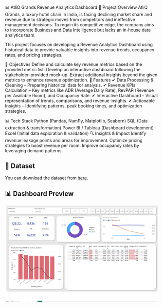 📊 AtliQ Grands Revenue Analytics Dashboard
🏨 Project Overview
AtliQ Grands, a luxury hotel chain in India, is facing declining market share and revenue due to strategic moves from competitors and ineffective management decisions. To regain its competitive edge, the company aims to incorporate Business and Data Intelligence but lacks an in-house data analytics team.

This project focuses on developing a Revenue Analytics Dashboard using historical data to provide valuable insights into revenue trends, occupancy rates, and pricing strategies.

🎯 Objectives
Define and calculate key revenue metrics based on the provided metric list.
Develop an interactive dashboard following the stakeholder-provided mock-up.
Extract additional insights beyond the given metrics to enhance revenue optimization.
📌 Features
✔ Data Processing & Cleaning – Preparing historical data for analysis.
✔ Revenue KPIs Calculation – Key metrics like ADR (Average Daily Rate), RevPAR (Revenue per Available Room), and Occupancy Rate.
✔ Interactive Dashboard – Visual representation of trends, comparisons, and revenue insights.
✔ Actionable Insights – Identifying patterns, peak booking times, and optimization strategies.

📊 Tech Stack
Python (Pandas, NumPy, Matplotlib, Seaborn)
SQL (Data extraction & transformation)
Power BI / Tableau (Dashboard development)
Excel (Initial data exploration & validation)
🔍 Insights & Impact
Identify revenue leakage points and areas for improvement.
Optimize pricing strategies to boost revenue per room.
Improve occupancy rates by leveraging demand patterns.
## 📂 Dataset  
You can download the dataset from [here](data/dataset.csv).

## 📊 Dashboard Preview  
![Dashboard Screenshot](https://github.com/aditya924010/Hospitality-Domain-Insights-Dashboard/blob/main/dashboard.png)


